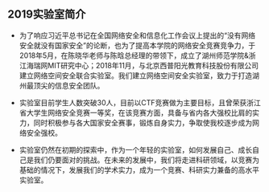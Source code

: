 ## 2019实验室简介

* 为了响应习近平总书记在全国网络安全和信息化工作会议上提出的“没有网络安全就没有国家安全”的论断，也为了提高本学院的网络安全竞赛竞争力，于2018年5月，在陈晓华老师与陈晗总经理的带领下，成立了湖州师范学院&浙江海瑞网MIT研究中心；2018年11月，与北京西普阳光教育科技股份有限公司建立网络空间安全联合实验室。我们建立网络空间安全实验室，致力于打造湖州最顶尖的信息安全团队。

* 实验室目前学生人数突破30人，目前以CTF竞赛做为主要目标，且曾荣获浙江省大学生网络安全竞赛一等奖，在该竞赛方面，具备与省内各大强校比肩的实力，同时积极参与各大国家安全赛事，锻炼自身实力，争取使我校逐步成为网络安全强校。

* 实验室仍然在初期的探索中，作为一个年轻的实验室，如何发展自己、成长自己是我们仍要面对的挑战。在未来的发展中，我们将走进科研领域，以竞赛为基础的情况下，发展我们的学术实力，成为一个竞赛、科研实力兼备的高水平实验室。

  

